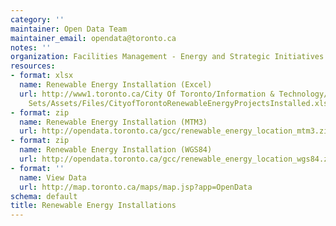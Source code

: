 ```yaml
---
category: ''
maintainer: Open Data Team
maintainer_email: opendata@toronto.ca
notes: ''
organization: Facilities Management - Energy and Strategic Initiatives
resources:
- format: xlsx
  name: Renewable Energy Installation (Excel)
  url: http://www1.toronto.ca/City Of Toronto/Information & Technology/Open Data/Data
    Sets/Assets/Files/CityofTorontoRenewableEnergyProjectsInstalled.xlsx
- format: zip
  name: Renewable Energy Installation (MTM3)
  url: http://opendata.toronto.ca/gcc/renewable_energy_location_mtm3.zip
- format: zip
  name: Renewable Energy Installation (WGS84)
  url: http://opendata.toronto.ca/gcc/renewable_energy_location_wgs84.zip
- format: ''
  name: View Data
  url: http://map.toronto.ca/maps/map.jsp?app=OpenData
schema: default
title: Renewable Energy Installations
---
```

